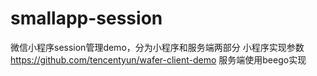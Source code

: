 # smallapp-session
微信小程序session管理demo，分为小程序和服务端两部分 
小程序实现参数
https://github.com/tencentyun/wafer-client-demo
服务端使用beego实现
